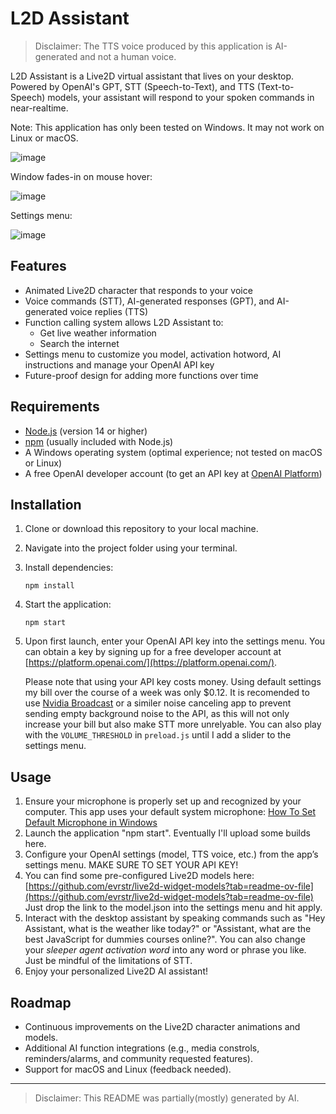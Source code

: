 # L2D Assistant

> Disclaimer: The TTS voice produced by this application is AI-generated and not a human voice.

L2D Assistant is a Live2D virtual assistant that lives on your desktop. Powered by OpenAI's GPT, STT (Speech-to-Text), and TTS (Text-to-Speech) models, your assistant will respond to your spoken commands in near-realtime.

Note: This application has only been tested on Windows. It may not work on Linux or macOS.

![image](https://github.com/user-attachments/assets/16750b6d-e329-4d0f-b75c-804591fe893d)


Window fades-in on mouse hover:

![image](https://github.com/user-attachments/assets/dc3e90c5-3e7e-4bd4-a868-6c3d43b31b1f)


Settings menu:

![image](https://github.com/user-attachments/assets/b8886bf3-266a-441c-ba9c-aa6666ab8a07)


## Features

- Animated Live2D character that responds to your voice
- Voice commands (STT), AI-generated responses (GPT), and AI-generated voice replies (TTS)
- Function calling system allows L2D Assistant to:
  - Get live weather information
  - Search the internet
- Settings menu to customize you model, activation hotword, AI instructions and manage your OpenAI API key
- Future-proof design for adding more functions over time

## Requirements

- [Node.js](https://nodejs.org/en/) (version 14 or higher)
- [npm](https://www.npmjs.com/) (usually included with Node.js)
- A Windows operating system (optimal experience; not tested on macOS or Linux)
- A free OpenAI developer account (to get an API key at [OpenAI Platform](https://platform.openai.com/))

## Installation

1. Clone or download this repository to your local machine.
2. Navigate into the project folder using your terminal.
3. Install dependencies:
   ```
   npm install
   ```
4. Start the application:
   ```
   npm start
   ```
5. Upon first launch, enter your OpenAI API key into the settings menu. You can obtain a key by signing up for a free developer account at [https://platform.openai.com/](https://platform.openai.com/).

   Please note that using your API key costs money. Using default settings my bill over the course of a week was only $0.12. It is recomended to use [Nvidia Broadcast](https://www.nvidia.com/en-us/geforce/broadcasting/broadcast-app/) or a similer noise canceling app to prevent sending empty background noise to the API, as this will not only increase your bill but also make STT more unrelyable. You can also play with the `VOLUME_THRESHOLD` in `preload.js` until I add a slider to the settings menu.

## Usage

1. Ensure your microphone is properly set up and recognized by your computer. This app uses your default system microphone: [How To Set Default Microphone in Windows](https://www.youtube.com/watch?v=2jAGKV7-B1Q)
2. Launch the application "npm start". Eventually I'll upload some builds here.
3. Configure your OpenAI settings (model, TTS voice, etc.) from the app’s settings menu. MAKE SURE TO SET YOUR API KEY!
4. You can find some pre-configured Live2D models here: [https://github.com/evrstr/live2d-widget-models?tab=readme-ov-file](https://github.com/evrstr/live2d-widget-models?tab=readme-ov-file) Just drop the link to the model.json into the settings menu and hit apply.
4. Interact with the desktop assistant by speaking commands such as "Hey Assistant, what is the weather like today?" or "Assistant, what are the best JavaScript for dummies courses online?". You can also change your _sleeper agent activation word_ into any word or phrase you like. Just be mindful of the limitations of STT.
5. Enjoy your personalized Live2D AI assistant!

## Roadmap

- Continuous improvements on the Live2D character animations and models.
- Additional AI function integrations (e.g., media constrols, reminders/alarms, and community requested features).
- Support for macOS and Linux (feedback needed).

---

> Disclaimer: This README was partially(mostly) generated by AI.
